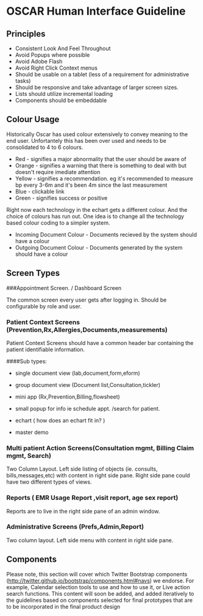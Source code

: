 OSCAR Human Interface Guideline
===============================


Principles
----------

* Consistent Look And Feel Throughout
* Avoid Popups where possible
* Avoid Adobe Flash
* Avoid Right Click Context menus 
* Should be usable on a tablet  (less of a requirement for administrative tasks)
* Should be responsive and take advantage of larger screen sizes.
* Lists should utilize incremental loading
* Components should be embeddable 

Colour Usage
------------
Historically Oscar has used colour extensively to convey meaning to the end user. Unfortantely this has been over used and needs to be consolidated to 4 to 6 colours.

* Red   - signifies a major abnormality that the user should be aware of
* Orange - signifies a warning that there is something to deal with but doesn't require imediate attention
* Yellow - signifies a recommendation. eg it's recommended to measure bp every 3-6m and it's been 4m since the last measurement
* Blue - clickable link
* Green - signifies success or positive

Right now each technology in the echart gets a different colour. And the choice of colours has run out. One idea is to change all the technology based colour coding to a simpler system.

* Incoming Document Colour - Documents recieved by the system should have a colour
* Outgoing Document Colour - Documents generated by the system should have a colour 




Screen Types
------------

###Appointment Screen. / Dashboard Screen

The common screen every user gets after logging in. Should be configurable by role and user. 

### Patient Context Screens (Prevention,Rx,Allergies,Documents,measurements)

Patient Context Screens should have a common header bar containing the patient identifiable information.

####Sub types:

  * single document view (lab,document,form,eform)

  * group document view (Document list,Consultation,tickler)

  * mini app (Rx,Prevention,Billing,flowsheet)

  * small popup for info ie schedule appt. /search for patient.

  * echart ( how does an echart fit in? )

  * master demo

### Multi patient Action Screens(Consultation mgmt, Billing Claim mgmt, Search)

Two Column Layout.  Left side listing of objects (ie. consults, bills,messages,etc) with content in right side pane. Right side pane could have two different types of views. 

### Reports ( EMR Usage Report ,visit report, age sex report)

Reports are to live in the right side pane of an admin window.

### Administrative Screens (Prefs,Admin,Report)

Two column layout.  Left side menu with content in right side pane.



Components
-----------------------

Please note, this section will cover which Twitter Bootstrap components (http://twitter.github.io/bootstrap/components.html#navs) we endorse. For example, Calendar selection tools to use and how to use it, or Live action search functions. This content will soon be added, and added iteratively to the guidelines based on components selected for final prototypes that are to be incorporated in the final product design